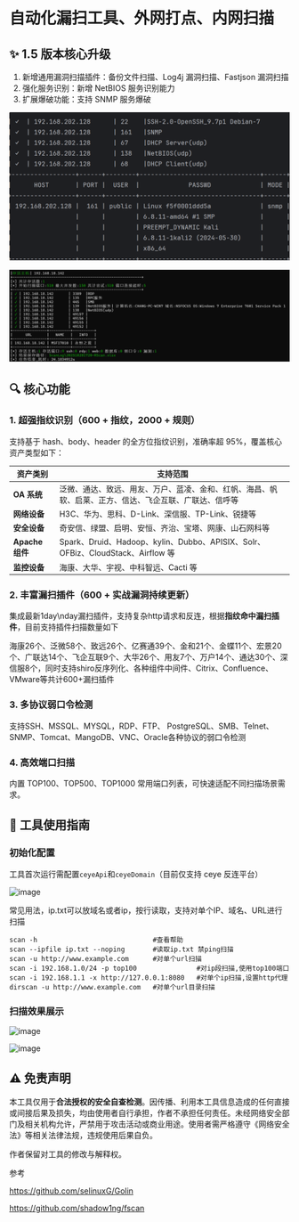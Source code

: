 # 自动化漏扫工具、外网打点、内网扫描



## ✨ 1.5 版本核心升级

1. 新增通用漏洞扫描插件：备份文件扫描、Log4j 漏洞扫描、Fastjson 漏洞扫描
2. 强化服务识别：新增 NetBIOS 服务识别能力
3. 扩展爆破功能：支持 SNMP 服务爆破

![e589114e399c2bf9d4406d9fd42c750.png](https://github.com/CRlife/Rscan/blob/main/images/e589114e399c2bf9d4406d9fd42c750.png?raw=true)

![image-20251028173036243.png](https://github.com/CRlife/Rscan/blob/main/images/image-20251028173036243.png?raw=true)



## 🔍 核心功能

### 1. 超强指纹识别（600 + 指纹，2000 + 规则）

支持基于 hash、body、header 的全方位指纹识别，准确率超 95%，覆盖核心资产类型如下：

| 资产类别        | 支持范围                                                     |
| --------------- | ------------------------------------------------------------ |
| **OA 系统**     | 泛微、通达、致远、用友、万户、蓝凌、金和、红帆、海昌、帆软、启莱、正方、信达、飞企互联、广联达、信呼等 |
| **网络设备**    | H3C、华为、思科、D-Link、深信服、TP-Link、锐捷等             |
| **安全设备**    | 奇安信、绿盟、启明、安恒、齐治、宝塔、网康、山石网科等       |
| **Apache 组件** | Spark、Druid、Hadoop、kylin、Dubbo、APISIX、Solr、OFBiz、CloudStack、Airflow 等 |
| **监控设备**    | 海康、大华、宇视、中科智远、Cacti 等                         |

### 2. 丰富漏扫插件（600 + 实战漏洞持续更新）


集成最新1day\nday漏扫插件，支持复杂http请求和反连，根据**指纹命中漏扫插件**，目前支持插件扫描数量如下

海康26个、泛微58个、致远26个、亿赛通39个、金和21个、金蝶11个、宏景20个、广联达14个、飞企互联9个、大华26个、用友7个、万户14个、通达30个、深信服8个，同时支持shiro反序列化、各种组件中间件、Citrix、Confluence、VMware等共计600+漏扫插件

### 3. 多协议弱口令检测


支持SSH、MSSQL、MYSQL，RDP、FTP、  PostgreSQL、SMB、Telnet、SNMP、Tomcat、MangoDB、VNC、Oracle各种协议的弱口令检测

### 4. 高效端口扫描

内置 TOP100、TOP500、TOP1000 常用端口列表，可快速适配不同扫描场景需求。



## 🚀 工具使用指南

### 初始化配置

工具首次运行需配置`ceyeApi`和`ceyeDomain`（目前仅支持 ceye 反连平台）

![image](https://github.com/user-attachments/assets/8ff0ecce-603a-4ea9-91cf-c19f72b19ae4)


常见用法，ip.txt可以放域名或者ip，按行读取，支持对单个IP、域名、URL进行扫描


```
scan -h                             #查看帮助
scan --ipfile ip.txt --noping       #读取ip.txt 禁ping扫描
scan -u http://www.example.com      #对单个url扫描
scan -i 192.168.1.0/24 -p top100               #对ip段扫描,使用top100端口
scan -i 192.168.1.1 -x http://127.0.0.1:8080   #对单个ip扫描,设置http代理
dirscan -u http://www.example.com   #对单个url目录扫描
```



### 扫描效果展示

![image](https://github.com/user-attachments/assets/ba15c214-317e-4ab3-8ecc-8e4e5e1d7c32)

![image](https://github.com/user-attachments/assets/7d44833e-00ec-439a-ae65-5e89d33afcc0)





## ⚠️ 免责声明

本工具仅用于**合法授权的安全自查检测**。因传播、利用本工具信息造成的任何直接或间接后果及损失，均由使用者自行承担，作者不承担任何责任。未经网络安全部门及相关机构允许，严禁用于攻击活动或商业用途。使用者需严格遵守《网络安全法》等相关法律法规，违规使用后果自负。

作者保留对工具的修改与解释权。

参考

https://github.com/selinuxG/Golin

https://github.com/shadow1ng/fscan




